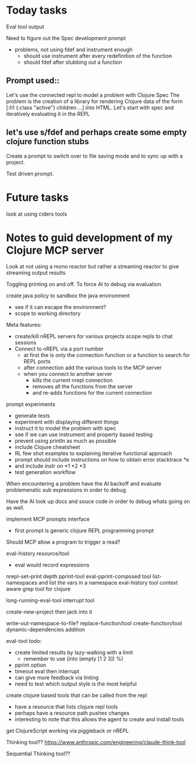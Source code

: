 # Today tasks

Eval tool output

Need to figure out the Spec development prompt
- problems, not using fdef and instrument enough
  * should use instrument after every redefinition of the function
  * should fdef after stubbing out a function

Prompt used::
-----
Let's use the connected repl to model a problem with Clojure Spec
The problem is the creation of a library for rendering Clojure data of the form [:h1 {:class "active"} children ...] into HTML.
Let's start with spec and iteratively evaluating it in the REPL

let's use s/fdef and perhaps create some empty clojure function stubs
-----

Create a prompt to switch over to file saving mode and to sync up with a project.

Test driven prompt.





# Future tasks

look at using ciders tools


# Notes to guid development of my Clojure MCP server

Look at not using a mono reactor but rather a streaming reactor to give streaming output results

Toggling printing on and off. To force AI to debug via evaluation

create java policy to sandbox the java environment
  - see if it can escape the environment?
  - scope to working directory
  
Meta features:
 - create/kill nREPL servers for various projects scope repls to chat sessions
 - Connect to nREPL via a port number 
   * at first the is only the connection function or a function to search for 
     REPL ports
   * after connection add the various tools to the MCP server
   * when you connect to another server 
     - kills the current nrepl connection
	 - removes all the functions from the server
	 - and re-adds functions for the current connection
  
  
prompt experiments
 - generate tests
 - experiment with displaying different things
 - instruct it to model the problem with spec
 - see if we can use instrument and property based testing
 - prevent using println as much as possible
 - include Clojure cheatsheet
 - RL few shot examples to explaining iterative functional approach
 - prompt should include instructions on how to obtain error stacktrace *e
 - and include instr on *1 *2 *3
 - test generation workflow


When encountering a problem have the AI backoff and evaluate problemenatic sub expressions in order to debug

Have the AI look up docs and souce code in order to debug whats going on as well.

implement MCP prompts interface
- first prompt is generic clojure REPL programming prompt

Should MCP allow a program to trigger a read?

eval-history resource/tool
- eval would record expressions

nrepl-set-print depth
pprint-tool
eval-pprint-composed tool
list-namespaces and list the vars in a namespace
eval-history tool
context aware grep tool for clojure

long-running-eval-tool
interrupt tool







create-new-project then jack into it


write-out-namespace-to-file?
replace-function/tool
create-function/tool 
dynamic-dependencies addition



eval-tool todo:
  * create limited results by lazy-walking with a limit 
    - remember to use (into (empty [1 2 3]) %)
  * pprint option	
  * timeout eval then interrupt
  * can give more feedback via linting
  * need to test which output style is the most helpful
  
  

create clojure based tools that can be called from the repl
 - have a resource that lists clojure repl tools
 - perhaps have a resource path pushes changes
 - interesting to note that this allows the agent to create and install tools

get ClojureScript working via piggieback or nREPL
 
Thinking tool??  https://www.anthropic.com/engineering/claude-think-tool

Sequential Thinking tool?? 



 
 
